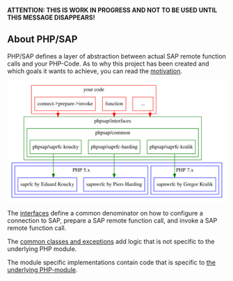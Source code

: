 **ATTENTION: THIS IS WORK IN PROGRESS AND NOT TO BE USED UNTIL THIS MESSAGE
 DISAPPEARS!**

## About PHP/SAP

PHP/SAP defines a layer of abstraction between actual SAP remote function calls
 and your PHP-Code. As to why this project has been created and which goals it
 wants to achieve, you can read the [motivation](motivation).

[![PHP/SAP](res/php-sap.svg)](res/php-sap.svg)

The [interfaces][interfaces] define a common denominator on how to configure a
 connection to SAP, prepare a SAP remote function call, and invoke a SAP remote
 function call.

The [common classes and exceptions][common] add logic that is not specific to
 the underlying PHP module.

The module specific implementations contain code that is specific to [the
 underlying PHP-module](php-modules).


[interfaces]: https://github.com/php-sap/interfaces "Interfaces for implementing the PHP/SAP API."
[common]: https://github.com/php-sap/common "Exceptions and abstract classes containing logic for PHP/SAP that is not specific to the underlying PHP module."

